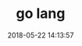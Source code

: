 ---
layout: post
title: "go lang"
date: 2018-05-22 14:13:57
image: 'https://adongs.github.io/assets/img/resources/golang.jpg'
description: 学习go lang
category: 'go lang'
tags:
- go
- go lang
introduction: go 语言的学习与应用
---